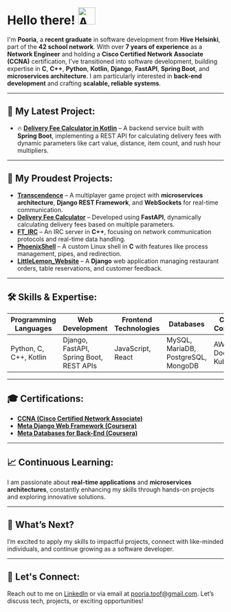 # Hello there! <img src="https://iam-weijie.github.io/wave/hand-emoji.svg" alt="Animated Emoji" width="40" height="40">

I'm **Pooria**, a **recent graduate** in software development from **Hive Helsinki**, part of the **42 school network**. With over **7 years of experience** as a **Network Engineer** and holding a **Cisco Certified Network Associate (CCNA)** certification, I’ve transitioned into software development, building expertise in **C**, **C++**, **Python**, **Kotlin**, **Django**, **FastAPI**, **Spring Boot**, and **microservices architecture**. I am particularly interested in **back-end development** and crafting **scalable, reliable systems**.

---

## 🔄 My Latest Project:
- 🔥 **[Delivery Fee Calculator in Kotlin](https://github.com/abbastoof/Delivery_Fee_Calculator_Kotlin)** – A backend service built with **Spring Boot**, implementing a REST API for calculating delivery fees with dynamic parameters like cart value, distance, item count, and rush hour multipliers.

---

## 🚀 My Proudest Projects:
- **[Transcendence](https://github.com/abbastoof/transcendence)** – A multiplayer game project with **microservices architecture**, **Django REST Framework**, and **WebSockets** for real-time communication.
- **[Delivery Fee Calculator](https://github.com/abbastoof/Delivery_Fee_Calculator)** – Developed using **FastAPI**, dynamically calculating delivery fees based on multiple parameters.
- **[FT_IRC](https://github.com/abbastoof/FT_IRC)** – An IRC server in **C++**, focusing on network communication protocols and real-time data handling.
- **[PhoenixShell](https://github.com/abbastoof/PhoenixShell)** – A custom Linux shell in **C** with features like process management, pipes, and redirection.
- **[LittleLemon_Website](https://github.com/abbastoof/LittleLemon_Website)** – A **Django** web application managing restaurant orders, table reservations, and customer feedback.

---

## 🛠 Skills & Expertise:
| **Programming Languages** | **Web Development** | **Frontend Technologies** | **Databases** | **Cloud & Containers** | **Version Control** | **Testing** |
| --------------------------| ------------------- | ------------------------- | ------------- | ---------------------- | ------------------- | ---------- |
| Python, C, C++, Kotlin | Django, FastAPI, Spring Boot, REST APIs | JavaScript, React | MySQL, MariaDB, PostgreSQL, MongoDB | AWS, Docker, Kubernetes | Git | Pytest, CI/CD with Jenkins |

---

## 🎓 Certifications:
- **[CCNA (Cisco Certified Network Associate)](https://www.credly.com/badges/18f3d14f-acb1-4f94-9e8a-a65e4fa2af17?source=linked_in_profile)**
- **[Meta Django Web Framework (Coursera)](https://coursera.org/share/d3a2db0f84eeb47499623489ed5d31d5)**
- **[Meta Databases for Back-End (Coursera)](https://coursera.org/share/7918ccd05ab9cb91cc1de09e45eba5cc)**

---

## 📈 Continuous Learning:
I am passionate about **real-time applications** and **microservices architectures**, constantly enhancing my skills through hands-on projects and exploring innovative solutions.

---

## 🎯 What’s Next?
I’m excited to apply my skills to impactful projects, connect with like-minded individuals, and continue growing as a software developer.

---

## 💬 Let's Connect:
Reach out to me on [LinkedIn](https://www.linkedin.com/in/abbastoof) or via email at [pooria.toof@gmail.com](mailto:pooria.toof@gmail.com). Let’s discuss tech, projects, or exciting opportunities! 
